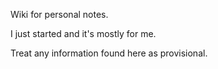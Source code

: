 Wiki for personal notes.

I just started and it's mostly for me.

Treat any information found here as provisional.

